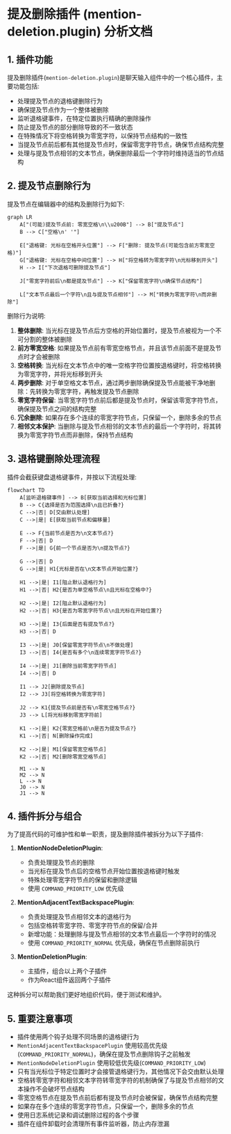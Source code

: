 # 提及删除插件 (mention-deletion.plugin) 分析文档

## 1. 插件功能

提及删除插件(`mention-deletion.plugin`)是聊天输入组件中的一个核心插件，主要功能包括:

- 处理提及节点的退格键删除行为
- 确保提及节点作为一个整体被删除
- 监听退格键事件，在特定位置执行精确的删除操作
- 防止提及节点的部分删除导致的不一致状态
- 在特殊情况下将空格转换为零宽字符，以保持节点结构的一致性
- 当提及节点前后都有其他提及节点时，保留零宽字符节点，确保节点结构完整
- 处理与提及节点相邻的文本节点，确保删除最后一个字符时维持适当的节点结构

## 2. 提及节点删除行为

提及节点在编辑器中的结构及删除行为如下:

```mermaid
graph LR
    A["(可能)提及节点前: 零宽空格\n\\u200B"] --> B["提及节点"]
    B --> C["空格\n' '"]
    
    E["退格键: 光标在空格开头位置"] --> F["删除: 提及节点(可能包含前方零宽空格)"]
    G["退格键: 光标在空格中间位置"] --> H["将空格转为零宽字符\n光标移到开头"]
    H --> I["下次退格可删除提及节点"]
    
    J["零宽字符前后\n都是提及节点"] --> K["保留零宽字符\n确保节点结构"]
    
    L["文本节点最后一个字符\n且与提及节点相邻"] --> M["转换为零宽字符\n而非删除"]
```

删除行为说明:

1. **整体删除**: 当光标在提及节点后方空格的开始位置时，提及节点被视为一个不可分割的整体被删除
2. **前方零宽空格**: 如果提及节点前有零宽空格节点，并且该节点前面不是提及节点时才会被删除
3. **空格转换**: 当光标在文本节点中的唯一空格字符位置按退格键时，将空格转换为零宽字符，并将光标移到开头
4. **两步删除**: 对于单空格文本节点，通过两步删除确保提及节点能被干净地删除：先转换为零宽字符，再触发提及节点删除
5. **零宽字符保留**: 当零宽字符节点前后都是提及节点时，保留该零宽字符节点，确保提及节点之间的结构完整
6. **冗余删除**: 如果存在多个连续的零宽字符节点，只保留一个，删除多余的节点
7. **相邻文本保护**: 当删除与提及节点相邻的文本节点的最后一个字符时，将其转换为零宽字符节点而非删除，保持节点结构

## 3. 退格键删除处理流程

插件会截获键盘退格键事件，并按以下流程处理:

```mermaid
flowchart TD
    A[监听退格键事件] --> B[获取当前选择和光标位置]
    B --> C{选择是否为范围选择\n且已折叠?}
    C -->|否| D[交由默认处理]
    C -->|是| E[获取当前节点和偏移量]
    
    E --> F{当前节点是否为\n文本节点?}
    F -->|否| D
    F -->|是| G{前一个节点是否为\n提及节点?}
    
    G -->|否| D
    G -->|是| H1{光标是否在\n文本节点开始位置?}
    
    H1 -->|是| I1[阻止默认退格行为]
    H1 -->|否| H2{是否为单空格节点\n且光标在空格中?}
    
    H2 -->|是| I2[阻止默认退格行为]
    H2 -->|否| H3{是否为零宽字符节点\n且光标在开始位置?}
    
    H3 -->|是| I3{后面是否有提及节点?}
    H3 -->|否| D
    
    I3 -->|是| J0[保留零宽字符节点\n不做处理]
    I3 -->|否| I4{是否有多个\n连续零宽字符节点?}
    
    I4 -->|是| J1[删除当前零宽字符节点]
    I4 -->|否| D
    
    I1 --> J2[删除提及节点]
    I2 --> J3[将空格转换为零宽字符]
    
    J2 --> K1{提及节点前是否有\n零宽空格节点?}
    J3 --> L[将光标移到零宽字符前]
    
    K1 -->|是| K2{零宽空格前\n是否为提及节点?}
    K1 -->|否| N[删除操作完成]
    
    K2 -->|是| M1[保留零宽空格节点]
    K2 -->|否| M2[删除零宽空格节点]
    
    M1 --> N
    M2 --> N
    L --> N
    J0 --> N
    J1 --> N
```

## 4. 插件拆分与组合

为了提高代码的可维护性和单一职责，提及删除插件被拆分为以下子插件:

1. **MentionNodeDeletionPlugin**:
   - 负责处理提及节点的删除
   - 当光标在提及节点后的空格节点开始位置按退格键时触发
   - 特殊处理零宽字符节点的保留和删除逻辑
   - 使用 `COMMAND_PRIORITY_LOW` 优先级

2. **MentionAdjacentTextBackspacePlugin**:
   - 负责处理提及节点相邻文本的退格行为
   - 包括空格转零宽字符、零宽字符节点的保留/合并
   - 新增功能：处理删除与提及节点相邻的文本节点最后一个字符时的情况
   - 使用 `COMMAND_PRIORITY_NORMAL` 优先级，确保在节点删除前执行

3. **MentionDeletionPlugin**:
   - 主插件，组合以上两个子插件
   - 作为React组件返回两个子插件

这种拆分可以帮助我们更好地组织代码，便于测试和维护。

## 5. 重要注意事项

- 插件使用两个钩子处理不同场景的退格键行为
- `MentionAdjacentTextBackspacePlugin` 使用较高优先级(`COMMAND_PRIORITY_NORMAL`)，确保在提及节点删除钩子之前触发
- `MentionNodeDeletionPlugin` 使用较低优先级(`COMMAND_PRIORITY_LOW`)
- 只有当光标位于特定位置时才会接管退格键行为，其他情况下会交由默认处理
- 空格转零宽字符和相邻文本字符转零宽字符的机制确保了与提及节点相邻的文本操作不会破坏节点结构
- 零宽空格节点在提及节点前后都有提及节点时会被保留，确保节点结构完整
- 如果存在多个连续的零宽字符节点，只保留一个，删除多余的节点
- 使用日志系统记录和调试删除过程的各个步骤
- 插件在组件卸载时会清理所有事件监听器，防止内存泄漏 